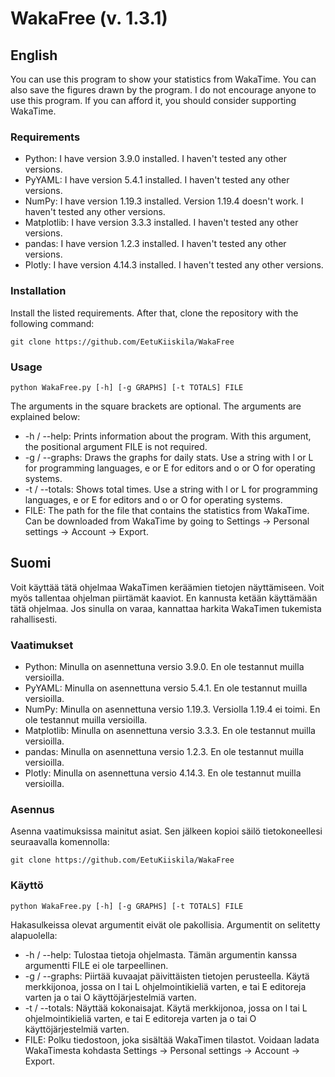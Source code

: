 # WakaFree (v. 1.3.1)

## English

You can use this program to show your statistics from WakaTime. You can also save the figures drawn by the program. I do not encourage anyone to use this program. If you can afford it, you should consider supporting WakaTime.

### Requirements

- Python: I have version 3.9.0 installed. I haven't tested any other versions.
- PyYAML: I have version 5.4.1 installed. I haven't tested any other versions.
- NumPy: I have version 1.19.3 installed. Version 1.19.4 doesn't work. I haven't tested any other versions.
- Matplotlib: I have version 3.3.3 installed. I haven't tested any other versions.
- pandas: I have version 1.2.3 installed. I haven't tested any other versions.
- Plotly: I have version 4.14.3 installed. I haven't tested any other versions.

### Installation

Install the listed requirements. After that, clone the repository with the following command:

`git clone https://github.com/EetuKiiskila/WakaFree`

### Usage

`python WakaFree.py [-h] [-g GRAPHS] [-t TOTALS] FILE`

The arguments in the square brackets are optional. The arguments are explained below:
- -h / --help: Prints information about the program. With this argument, the positional argument FILE is not required.
- -g / --graphs: Draws the graphs for daily stats. Use a string with l or L for programming languages, e or E for editors and o or O for operating systems.
- -t / --totals: Shows total times. Use a string with l or L for programming languages, e or E for editors and o or O for operating systems.
- FILE: The path for the file that contains the statistics from WakaTime. Can be downloaded from WakaTime by going to Settings &#8594; Personal settings &#8594; Account &#8594; Export.

## Suomi

Voit käyttää tätä ohjelmaa WakaTimen keräämien tietojen näyttämiseen. Voit myös tallentaa ohjelman piirtämät kaaviot. En kannusta ketään käyttämään tätä ohjelmaa. Jos sinulla on varaa, kannattaa harkita WakaTimen tukemista rahallisesti.

### Vaatimukset

- Python: Minulla on asennettuna versio 3.9.0. En ole testannut muilla versioilla.
- PyYAML: Minulla on asennettuna versio 5.4.1. En ole testannut muilla versioilla.
- NumPy: Minulla on asennettuna versio 1.19.3. Versiolla 1.19.4 ei toimi. En ole testannut muilla versioilla.
- Matplotlib: Minulla on asennettuna versio 3.3.3. En ole testannut muilla versioilla.
- pandas: Minulla on asennettuna versio 1.2.3. En ole testannut muilla versioilla.
- Plotly: Minulla on asennettuna versio 4.14.3. En ole testannut muilla versioilla.

### Asennus

Asenna vaatimuksissa mainitut asiat. Sen jälkeen kopioi säilö tietokoneellesi seuraavalla komennolla:

`git clone https://github.com/EetuKiiskila/WakaFree`

### Käyttö

`python WakaFree.py [-h] [-g GRAPHS] [-t TOTALS] FILE`

Hakasulkeissa olevat argumentit eivät ole pakollisia. Argumentit on selitetty alapuolella:
- -h / --help: Tulostaa tietoja ohjelmasta. Tämän argumentin kanssa argumentti FILE ei ole tarpeellinen.
- -g / --graphs: Piirtää kuvaajat päivittäisten tietojen perusteella. Käytä merkkijonoa, jossa on l tai L ohjelmointikieliä varten, e tai E editoreja varten ja o tai O käyttöjärjestelmiä varten.
- -t / --totals: Näyttää kokonaisajat. Käytä merkkijonoa, jossa on l tai L ohjelmointikieliä varten, e tai E editoreja varten ja o tai O käyttöjärjestelmiä varten.
- FILE: Polku tiedostoon, joka sisältää WakaTimen tilastot. Voidaan ladata WakaTimesta kohdasta Settings &#8594; Personal settings &#8594; Account &#8594; Export.